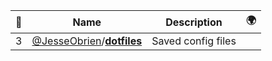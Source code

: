 |:star2: | Name | Description | 🌍|
|---|---|---|---|
|3|[@JesseObrien](https://github.com/JesseObrien)/[**dotfiles**](https://github.com/JesseObrien/dotfiles)|Saved config files||

